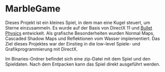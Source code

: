 # MarbleGame

Dieses Projekt ist ein kleines Spiel, in dem man eine Kugel steuert, um Sterne einzusammeln. Es wurde auf der Basis von DirectX 11 und [Bullet Physics](http://bulletphysics.org/wordpress/) entwickelt. Als grafische Besonderheiten wurden Normal Maps, Cascaded Shadow Maps und Reflektionen vom Wasser implementiert. Das Ziel dieses Projektes war der Einstieg in die low-level Spiele- und Grafikprogrammierung mit DirectX.

Im Binaries-Ordner befindet sich eine zip-Datei mit dem Spiel und den Spieldaten. Nach dem Entpacken kann das Spiel direkt ausgeführt werden.
